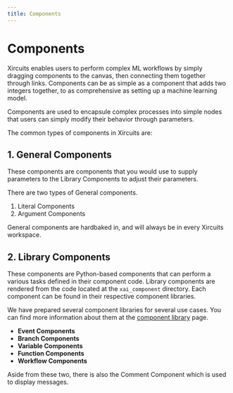 ```yaml
---
title: Components
---
```


# Components

Xircuits enables users to perform complex ML workflows by simply dragging components to the canvas, then connecting them together through links. Components can be as simple as a component that adds two integers together, to as comprehensive as setting up a machine learning model.

Components are used to encapsule complex processes into simple nodes that users can simply modify their behavior through parameters. 

The common types of components in Xircuits are:

## 1. General Components

These components are components that you would use to supply parameters to the Library Components to adjust their parameters.

There are two types of General components.

1. Literal Components
2. Argument Components

General components are hardbaked in, and will always be in every Xircuits workspace.

## 2. Library Components

These components are Python-based components that can perform a various tasks defined in their component code. Library components are rendered from the code located at the `xai_component` directory. Each component can be found in their respective component libraries.

We have prepared several component libraries for several use cases. You can find more information about them at the [component library](../../../component-library/) page.

- **Event Components**
- **Branch Components**
- **Variable Components**
- **Function Components**
- **Workflow Components**

Aside from these two, there is also the Comment Component which is used to display messages.
